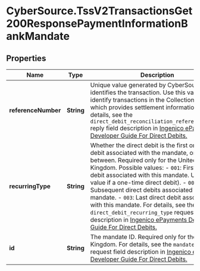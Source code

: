 # CyberSource.TssV2TransactionsGet200ResponsePaymentInformationBankMandate

## Properties
Name | Type | Description | Notes
------------ | ------------- | ------------- | -------------
**referenceNumber** | **String** | Unique value generated by CyberSource that identifies the transaction. Use this value to identify transactions in the Collections Report, which provides settlement information.  For details, see the `direct_debit_reconciliation_reference_number` reply field description in [Ingenico ePayments Developer Guide For Direct Debits.](https://apps.cybersource.com/library/documentation/dev_guides/Ingenico_ePayments_Dev/html/)  | [optional] 
**recurringType** | **String** | Whether the direct debit is the first or last direct debit associated with the mandate, or one in between. Required only for the United Kingdom. Possible values: - `001`: First direct debit associated with this mandate. Use this value if a one-time direct debit). - `002`: Subsequent direct debits associated with this mandate. - `003`: Last direct debit associated with this mandate.  For details, see the `direct_debit_recurring_type` request field description in [Ingenico ePayments Developer Guide For Direct Debits.](https://apps.cybersource.com/library/documentation/dev_guides/Ingenico_ePayments_Dev/html/)  | [optional] 
**id** | **String** | The mandate ID. Required only for the United Kingdom.  For details, see the `mandate_id` request field description in [Ingenico ePayments Developer Guide For Direct Debits.](https://apps.cybersource.com/library/documentation/dev_guides/Ingenico_ePayments_Dev/html/)  | [optional] 


